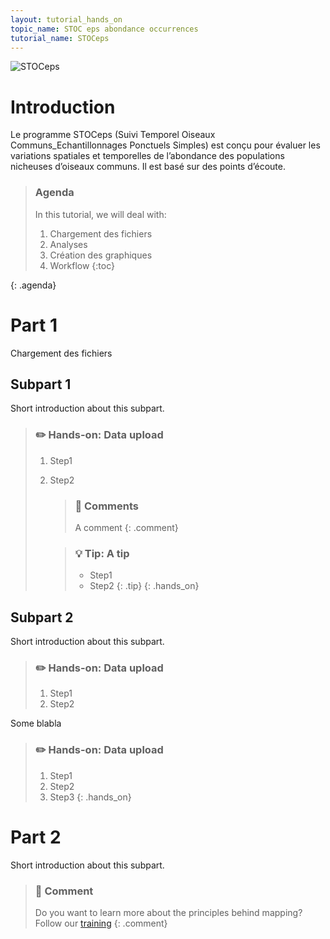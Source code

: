 ```yaml
---
layout: tutorial_hands_on
topic_name: STOC eps abondance occurrences
tutorial_name: STOCeps
---
```

![STOCeps](/Users/trigodeteloise/Desktop/téléchargement.png)
  
# Introduction

Le programme STOCeps (Suivi Temporel Oiseaux Communs_Echantillonnages Ponctuels Simples) est conçu pour évaluer les variations spatiales et temporelles de l’abondance des populations nicheuses d’oiseaux communs. Il est basé sur des points d’écoute.

> ### Agenda
>
> In this tutorial, we will deal with:
>
> 1. Chargement des fichiers
> 2. Analyses
> 3. Création des graphiques 
> 4. Workflow
> {:toc}
>
{: .agenda}

# Part 1
Chargement des fichiers 

## Subpart 1

Short introduction about this subpart.

> ### :pencil2: Hands-on: Data upload
>
> 1. Step1
> 2. Step2
>
>    > ### :nut_and_bolt: Comments
>    > A comment
>    {: .comment}
>
>    > ### :bulb: Tip: A tip
>    >
>    > * Step1
>    > * Step2
>    {: .tip}
{: .hands_on}

## Subpart 2

Short introduction about this subpart.

> ### :pencil2: Hands-on: Data upload
>
> 1. Step1
> 2. Step2

Some blabla
> ### :pencil2: Hands-on: Data upload
>
> 1. Step1
> 2. Step2
> 3. Step3
{: .hands_on}

# Part 2

Short introduction about this subpart.

> ### :nut_and_bolt: Comment
>
> Do you want to learn more about the principles behind mapping? Follow our [training](../../NGS-mapping)
> {: .comment}
